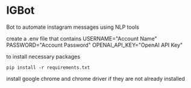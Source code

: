 # IGBot


Bot to automate instagram messages using NLP tools

create a .env file that contains
        USERNAME="Account Name"
        PASSWORD="Account Password"
        OPENAI_API_KEY="OpenAI API Key"

to install necessary packages

    pip install -r requirements.txt

install google chrome and chrome driver if they are not already installed
